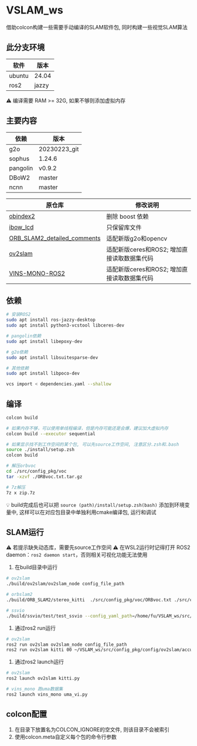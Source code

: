 # VSLAM_ws
借助colcon构建一些需要手动编译的SLAM软件包, 同时构建一些视觉SLAM算法

## 此分支环境
| 软件      | 版本 |
| ----------- | ----------- |
| ubuntu      | 24.04       |
| ros2   | jazzy        |

⚠ 编译需要 RAM >= 32G, 如果不够则添加虚拟内存
## 主要内容
| 依赖      | 版本 |
| ----------- | ----------- |
| g2o      |   20230223_git     |
| sophus   |  1.24.6  |
| pangolin   |  v0.9.2  |
| DBoW2   |  master  |
| ncnn   |  master  |

| 原仓库      | 修改说明 |
| ----------- | ----------- |
| [obindex2](https://github.com/emiliofidalgo/obindex2)   |  删除 boost 依赖  |
| [ibow_lcd](https://github.com/emiliofidalgo/ibow-lcd)   |  只保留库文件  |
| [ORB_SLAM2_detailed_comments](https://github.com/electech6/ORB_SLAM2_detailed_comments)      | 适配新版g2o和opencv       |
| [ov2slam](https://github.com/ov2slam/ov2slam)   | 适配新版ceres和ROS2; 增加直接读取数据集代码   |
| [VINS-MONO-ROS2](https://github.com/dongbo19/VINS-MONO-ROS2)   | 适配新版ceres和ROS2; 增加直接读取数据集代码   |

## 依赖
```sh
# 安装ROS2
sudo apt install ros-jazzy-desktop
sudo apt install python3-vcstool libceres-dev

# pangolin依赖
sudo apt install libepoxy-dev 

# g2o依赖
sudo apt install libsuitesparse-dev

# 其他依赖
sudo apt install libpoco-dev

vcs import < dependencies.yaml --shallow

```

## 编译
```sh
colcon build

# 如果内存不够，可以使用单线程编译，但是内存可能还是会爆，建议加大虚拟内存
colcon build --executor sequential

# 如果显示找不到工作空间的某个包, 可以先source工作空间, 注意区分.zsh和.bash
source ./install/setup.zsh
colcon build

# 解压orbvoc
cd ./src/config_pkg/voc
tar -xzvf ./ORBvoc.txt.tar.gz

# 7z解压
7z x zip.7z
```
💡 build完成后也可以把 ```source (path)/install/setup.zsh(bash)``` 添加到环境变量中, 这样可以在对应包目录中单独利用cmake编译包, 运行和调试

## SLAM运行
⚠ 若提示缺失动态库，需要先source工作空间
⚠ 在WSL2运行时记得打开 ROS2 daemon：```ros2 daemon start```，否则相关可视化功能无法使用
1. 在build目录中运行
```sh
# ov2slam
./build/ov2slam/ov2slam_node config_file_path

# orbslam2
./build/ORB_SLAM2/stereo_kitti  ./src/config_pkg/voc/ORBvoc.txt ./src/config_pkg/config/ORB_SLAM2/KITTI00-02.yaml ~/datasets/KITTI/00

# ssvio 
./build/ssvio/test/test_ssvio --config_yaml_path=/home/fu/VSLAM_ws/src/config_pkg/config/ssvio/kitti_04-12.yaml --kitti_dataset_path=/home/fu/datasets/KITTI/09
```

1. 通过ros2 run运行
```sh
# ov2slam
ros2 run ov2slam ov2slam_node config_file_path
ros2 run ov2slam kitti 00 ~/VSLAM_ws/src/config_pkg/config/ov2slam/accurate/kitti/kitti_00-02.yaml
```

1. 通过ros2 launch运行
```sh
# ov2slam
ros2 launch ov2slam kitti.py

# vins_mono 跑uma数据集
ros2 launch vins_mono uma_vi.py    
```
## colcon配置

1. 在目录下放置名为COLCON_IGNORE的空文件, 则该目录不会被索引
2. 使用colcon.meta自定义每个包的命令行参数
